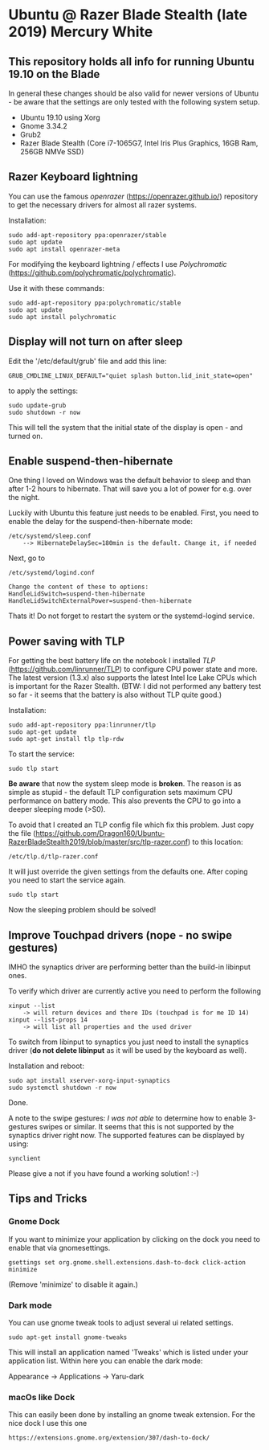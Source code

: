 # Ubuntu @ Razer Blade Stealth (late 2019) Mercury White

## This repository holds all info for running Ubuntu 19.10 on the Blade
In general these changes should be also valid for newer versions of Ubuntu - be aware that the settings are only tested with the following system setup.

- Ubuntu 19.10 using Xorg
- Gnome 3.34.2
- Grub2
- Razer Blade Stealth (Core i7-1065G7, Intel Iris Plus Graphics, 16GB Ram, 256GB NMVe SSD)


## Razer Keyboard lightning

You can use the famous _openrazer_ (https://openrazer.github.io/) repository to get the necessary drivers for almost all razer systems.

Installation:

    sudo add-apt-repository ppa:openrazer/stable
    sudo apt update
    sudo apt install openrazer-meta

For modifying the keyboard lightning / effects I use _Polychromatic_ (https://github.com/polychromatic/polychromatic).

Use it with these commands:

    sudo add-apt-repository ppa:polychromatic/stable
    sudo apt update
    sudo apt install polychromatic

## Display will not turn on after sleep

Edit the '/etc/default/grub' file and add this line:

    GRUB_CMDLINE_LINUX_DEFAULT="quiet splash button.lid_init_state=open"

to apply the settings:

    sudo update-grub
    sudo shutdown -r now

This will tell the system that the initial state of the display is open - and turned on.

## Enable suspend-then-hibernate

One thing I loved on Windows was the default behavior to sleep and than after 1-2 hours to hibernate. That will save you a lot of power for e.g. over the night.

Luckily with Ubuntu this feature just needs to be enabled. First, you need to enable the delay for the suspend-then-hibernate mode:

    /etc/systemd/sleep.conf
        --> HibernateDelaySec=180min is the default. Change it, if needed

Next, go to

    /etc/systemd/logind.conf

    Change the content of these to options:
    HandleLidSwitch=suspend-then-hibernate
    HandleLidSwitchExternalPower=suspend-then-hibernate

Thats it! Do not forget to restart the system or the systemd-logind service.


## Power saving with TLP

For getting the best battery life on the notebook I installed _TLP_ (https://github.com/linrunner/TLP) to configure CPU power state and more. The latest version (1.3.x) also supports the latest Intel Ice Lake CPUs which is important for the Razer Stealth.
(BTW: I did not performed any battery test so far - it seems that the battery is also without TLP quite good.)

Installation:

    sudo add-apt-repository ppa:linrunner/tlp
    sudo apt-get update
    sudo apt-get install tlp tlp-rdw

To start the service:

    sudo tlp start

__Be aware__ that now the system sleep mode is __broken__. The reason is as simple as stupid - the default TLP configuration sets maximum CPU performance on battery mode. This also prevents the CPU to go into a deeper sleeping mode (>S0).

To avoid that I created an TLP config file which fix this problem.
Just copy the file (https://github.com/Dragon160/Ubuntu-RazerBladeStealth2019/blob/master/src/tlp-razer.conf) to this location:

    /etc/tlp.d/tlp-razer.conf

It will just override the given settings from the defaults one.
After coping you need to start the service again.

    sudo tlp start

Now the sleeping problem should be solved!

## Improve Touchpad drivers (nope - no swipe gestures)

IMHO the synaptics driver are performing better than the build-in libinput ones.

To verify which driver are currently active you need to perform the following

    xinput --list
        -> will return devices and there IDs (touchpad is for me ID 14)
    xinput --list-props 14
        -> will list all properties and the used driver

To switch from libinput to synaptics you just need to install the synaptics driver (__do not delete libinput__ as it will be used by the keyboard as well).

Installation and reboot:

    sudo apt install xserver-xorg-input-synaptics
    sudo systemctl shutdown -r now

Done.

A note to the swipe gestures:
_I was not able_ to determine how to enable 3-gestures swipes or similar. It seems that this is not supported by the synaptics driver right now. The supported features can be displayed by using:

    synclient

Please give a not if you have found a working solution! :-)


## Tips and Tricks

### Gnome Dock 

If you want to minimize your application by clicking on the dock you need to enable that via gnomesettings.

    gsettings set org.gnome.shell.extensions.dash-to-dock click-action minimize

(Remove 'minimize' to disable it again.)  


### Dark mode

You can use gnome tweak tools to adjust several ui related settings.

    sudo apt-get install gnome-tweaks 

This will install an application named 'Tweaks' which is listed under your application list. Within here you can enable the dark mode: 

Appearance -> Applications -> Yaru-dark

### macOs like Dock

This can easily been done by installing an gnome tweak extension. For the nice dock I use this one

    https://extensions.gnome.org/extension/307/dash-to-dock/
